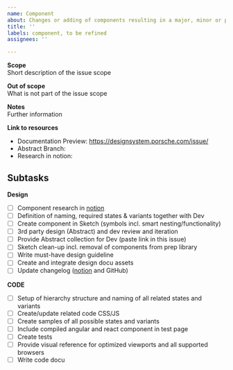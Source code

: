 ```yaml
---
name: Component
about: Changes or adding of components resulting in a major, minor or patch release
title: ''
labels: component, to be refined
assignees: ''

---
```


**Scope**  
Short description of the issue scope

**Out of scope**  
What is not part of the issue scope

**Notes**  
Further information

**Link to resources**
- Documentation Preview: https://designsystem.porsche.com/issue/
- Abstract Branch:
- Research in notion: 

Subtasks
---

**Design**
- [ ] Component research in [notion](https://www.notion.so/porscheui/Tab-Navigation-40defbf4f12343abb70d18ceb5780cd9) 
- [ ] Definition of naming, required states & variants together with Dev
- [ ] Create component in Sketch (symbols incl. smart nesting/functionality)
- [ ] 3rd party design (Abstract) and dev review and iteration
- [ ] Provide Abstract collection for Dev (paste link in this issue) 
- [ ] Sketch clean-up incl. removal of components from prep library
- [ ] Write must-have design guideline
- [ ] Create and integrate design docu assets
- [ ] Update changelog ([notion](https://www.notion.so/porscheui/Changelog-3fc7172e41954fbbb037a38578fa7cee) and GitHub)

**CODE**
- [ ] Setup of hierarchy structure and naming of all related states and variants
- [ ] Create/update related code CSS/JS
- [ ] Create samples of all possible states and variants
- [ ] Include compiled angular and react component in test page
- [ ] Create tests
- [ ] Provide visual reference for optimized viewports and all supported browsers
- [ ] Write code docu
